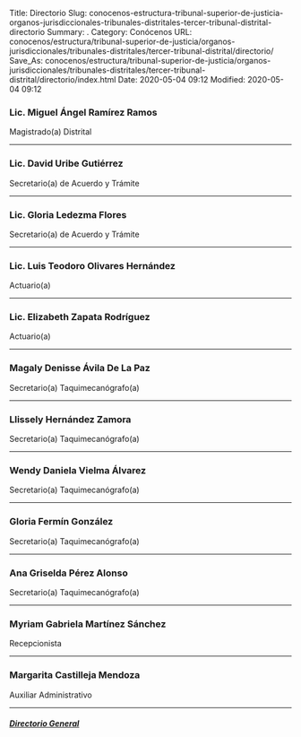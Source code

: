 Title: Directorio
Slug: conocenos-estructura-tribunal-superior-de-justicia-organos-jurisdiccionales-tribunales-distritales-tercer-tribunal-distrital-directorio
Summary: .
Category: Conócenos
URL: conocenos/estructura/tribunal-superior-de-justicia/organos-jurisdiccionales/tribunales-distritales/tercer-tribunal-distrital/directorio/
Save_As: conocenos/estructura/tribunal-superior-de-justicia/organos-jurisdiccionales/tribunales-distritales/tercer-tribunal-distrital/directorio/index.html
Date: 2020-05-04 09:12
Modified: 2020-05-04 09:12



### Lic. Miguel Ángel Ramírez Ramos

Magistrado(a) Distrital

---

### Lic. David Uribe Gutiérrez

Secretario(a) de Acuerdo y Trámite

---

### Lic. Gloria Ledezma Flores

Secretario(a) de Acuerdo y Trámite

---

### Lic. Luis Teodoro Olivares Hernández

Actuario(a)

---

### Lic. Elizabeth Zapata Rodríguez

Actuario(a)

---

### Magaly Denisse Ávila De La Paz

Secretario(a) Taquimecanógrafo(a)

---

### Llissely Hernández Zamora

Secretario(a) Taquimecanógrafo(a)

---

### Wendy Daniela Vielma Álvarez

Secretario(a) Taquimecanógrafo(a)

---

### Gloria Fermín González

Secretario(a) Taquimecanógrafo(a)

---

### Ana Griselda Pérez Alonso

Secretario(a) Taquimecanógrafo(a)

---

### Myriam Gabriela Martínez Sánchez

Recepcionista

---

### Margarita Castilleja Mendoza

Auxiliar Administrativo

---

##### [Directorio General](https://www.pjecz.gob.mx/transparencia/articulo-21/f03-directorio/)







